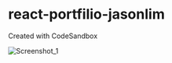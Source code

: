 # react-portfilio-jasonlim
Created with CodeSandbox

![Screenshot_1](https://user-images.githubusercontent.com/107684179/194297206-112fe4ef-3e8f-41a7-bc80-881c55bdd104.png)


